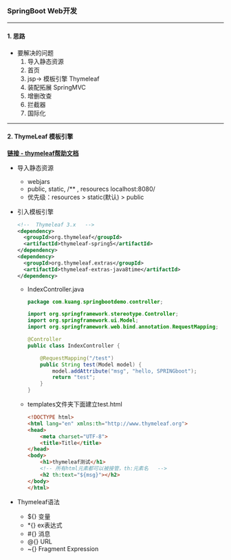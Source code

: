 ### SpringBoot Web开发

-----------

#### 1. 思路

- 要解决的问题
  1. 导入静态资源
  2. 首页
  3. jsp-> 模板引擎 Thymeleaf
  4. 装配拓展   SpringMVC
  5. 增删改查
  6. 拦截器
  7. 国际化

----

#### 2. ThymeLeaf 模板引擎

[**链接 - thymeleaf帮助文档**](https://www.thymeleaf.org/doc/tutorials/3.0/usingthymeleaf.html)

- 导入静态资源
  - webjars
  - public, static, /** , resourecs      localhost:8080/
  - 优先级：resources  > static(默认) > public 

- 引入模板引擎

  ```xml
  <!--	Thymeleaf 3.x	-->
  <dependency>
    <groupId>org.thymeleaf</groupId>
    <artifactId>thymeleaf-spring5</artifactId>
  </dependency>
  <dependency>
    <groupId>org.thymeleaf.extras</groupId>
    <artifactId>thymeleaf-extras-java8time</artifactId>
  </dependency>
  
  ```

  - IndexController.java

    ```java
    package com.kuang.springbootdemo.controller;
    
    import org.springframework.stereotype.Controller;
    import org.springframework.ui.Model;
    import org.springframework.web.bind.annotation.RequestMapping;
    
    @Controller
    public class IndexController {
    
        @RequestMapping("/test")
        public String test(Model model) {
            model.addAttribute("msg", "hello, SPRINGboot");
            return "test";
        }
    }
    
    ```

  - templates文件夹下面建立test.html

    ```html
    <!DOCTYPE html>
    <html lang="en" xmlns:th="http://www.thymeleaf.org">
    <head>
        <meta charset="UTF-8">
        <title>Title</title>
    </head>
    <body>
        <h1>thymeleaf测试</h1>
        <!-- 所有html元素都可以被接管，th:元素名   -->
        <h2 th:text="${msg}"></h2>
    </body>
    </html>
    ```

- Thymeleaf语法

  - ${} 变量
  - *{}  ex表达式
  - #{}  消息
  - @{}  URL
  - ~{}   Fragment Expression